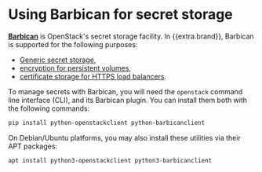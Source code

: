 # Using Barbican for secret storage

**[Barbican](https://docs.openstack.org/barbican/latest/)** is
OpenStack's secret storage facility. In {{extra.brand}}, Barbican is
supported for the following purposes:

* [Generic secret storage](generic-secret.md),
* [encryption for persistent volumes](../cinder/encrypted-volumes.md),
* [certificate storage for HTTPS load balancers](../octavia/tls-lb.md).

To manage secrets with Barbican, you will need the `openstack` command
line interface (CLI), and its Barbican plugin. You can install them
both with the following commands:

```bash
pip install python-openstackclient python-barbicanclient
```

On Debian/Ubuntu platforms, you may also install these utilities via
their APT packages:

```bash
apt install python3-openstackclient python3-barbicanclient
```

